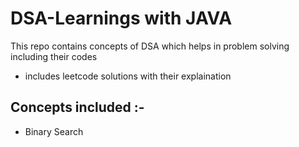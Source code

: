 # DSA-Learnings with JAVA

This repo contains concepts of DSA which helps in problem solving including their codes

- includes leetcode solutions with their explaination

## Concepts included :-
- Binary Search
